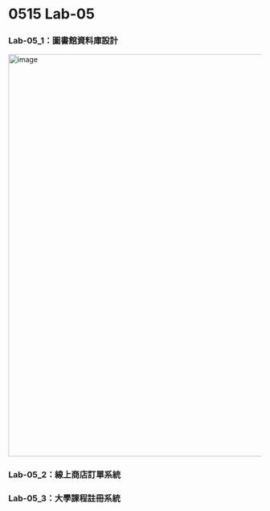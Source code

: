 # 0515 Lab-05

### Lab-05_1：圖書館資料庫設計
<img width="800" alt="image" src="https://github.com/user-attachments/assets/fde3bf03-9251-40d0-af86-37e43fc568a5" />

### Lab-05_2：線上商店訂單系統
### Lab-05_3：大學課程註冊系統
